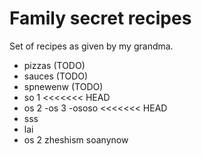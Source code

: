 # Family secret recipes

Set of recipes as given by my grandma.

- pizzas (TODO)
- sauces (TODO)
- spnewenw (TODO)
- so 1
<<<<<<< HEAD
- os 2
-os 3
-ososo
<<<<<<< HEAD
- sss
- lai
- os 2
zheshism
soanynow